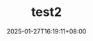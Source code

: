 ---
title: "test2"
description: ""
date: 2025-01-27T16:19:11+08:00
lastmod: 2025-01-27T16:19:11+08:00
draft: true
---